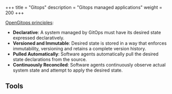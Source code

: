 +++
title = "Gitops"
description = "Gitops managed applications"
weight = 200
+++

[OpenGitops principles](https://opengitops.dev):

* **Declarative**: A system managed by GitOps must have its desired state expressed declaratively.
* **Versioned and Immutable**: Desired state is stored in a way that enforces immutability, versioning and retains a complete version history.
* **Pulled Automatically**: Software agents automatically pull the desired state declarations from the source.
* **Continuously Reconciled**: Software agents continuously observe actual system state and attempt to apply the desired state.

## Tools
